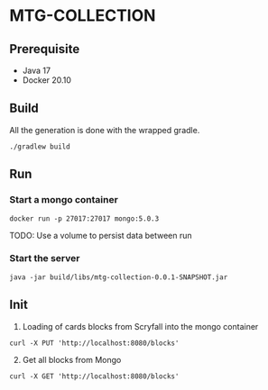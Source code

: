# MTG-COLLECTION

## Prerequisite

- Java 17
- Docker 20.10

## Build

All the generation is done with the wrapped gradle.

```shell
./gradlew build
```

## Run

### Start a mongo container
```shell
docker run -p 27017:27017 mongo:5.0.3
```
TODO: Use a volume to persist data between run

### Start the server
```shell
java -jar build/libs/mtg-collection-0.0.1-SNAPSHOT.jar 
```

## Init

1. Loading of cards blocks from Scryfall into the mongo container
```shell
curl -X PUT 'http://localhost:8080/blocks'
```

2. Get all blocks from Mongo
```shell
curl -X GET 'http://localhost:8080/blocks'
```